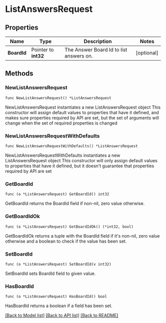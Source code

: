# ListAnswersRequest

## Properties

Name | Type | Description | Notes
------------ | ------------- | ------------- | -------------
**BoardId** | Pointer to **int32** | The Answer Board Id to list answers on. | [optional] 

## Methods

### NewListAnswersRequest

`func NewListAnswersRequest() *ListAnswersRequest`

NewListAnswersRequest instantiates a new ListAnswersRequest object
This constructor will assign default values to properties that have it defined,
and makes sure properties required by API are set, but the set of arguments
will change when the set of required properties is changed

### NewListAnswersRequestWithDefaults

`func NewListAnswersRequestWithDefaults() *ListAnswersRequest`

NewListAnswersRequestWithDefaults instantiates a new ListAnswersRequest object
This constructor will only assign default values to properties that have it defined,
but it doesn't guarantee that properties required by API are set

### GetBoardId

`func (o *ListAnswersRequest) GetBoardId() int32`

GetBoardId returns the BoardId field if non-nil, zero value otherwise.

### GetBoardIdOk

`func (o *ListAnswersRequest) GetBoardIdOk() (*int32, bool)`

GetBoardIdOk returns a tuple with the BoardId field if it's non-nil, zero value otherwise
and a boolean to check if the value has been set.

### SetBoardId

`func (o *ListAnswersRequest) SetBoardId(v int32)`

SetBoardId sets BoardId field to given value.

### HasBoardId

`func (o *ListAnswersRequest) HasBoardId() bool`

HasBoardId returns a boolean if a field has been set.


[[Back to Model list]](../README.md#documentation-for-models) [[Back to API list]](../README.md#documentation-for-api-endpoints) [[Back to README]](../README.md)


